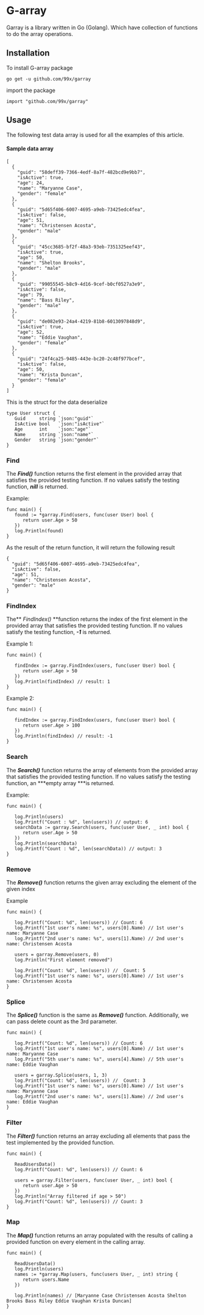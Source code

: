 # G-array

Garray is a library written in Go (Golang). Which have collection of functions
to do the array operations.

## Installation

To install G-array package

`go get -u github.com/99x/garray`

import the package

`import "github.com/99x/garray"`


## Usage


The following test data array is used for all the examples of this article.


#### Sample data array

```
[
  {
    "guid": "58deff39-7366-4edf-8a7f-482bcd9e9bb7",
    "isActive": true,
    "age": 24,
    "name": "Maryanne Case",
    "gender": "female"
  },
  {
    "guid": "5d65f406-6007-4695-a9eb-73425edc4fea",
    "isActive": false,
    "age": 51,
    "name": "Christensen Acosta",
    "gender": "male"
  },
  {
    "guid": "45cc3685-bf2f-48a3-93eb-7351325eef43",
    "isActive": true,
    "age": 50,
    "name": "Shelton Brooks",
    "gender": "male"
  },
  {
    "guid": "99055545-b8c9-4d16-9cef-b0cf0527a3e9",
    "isActive": false,
    "age": 79,
    "name": "Bass Riley",
    "gender": "male"
  },
  {
    "guid": "de082e93-24a4-4219-81b8-6013097848d9",
    "isActive": true,
    "age": 52,
    "name": "Eddie Vaughan",
    "gender": "female"
  },
  {
    "guid": "24f4ca25-9485-443e-bc20-2c48f977bcef",
    "isActive": false,
    "age": 50,
    "name": "Krista Duncan",
    "gender": "female"
  }
]
```

This is the struct for the data deserialize

```
type User struct {
   Guid     string `json:"guid"`
   IsActive bool   `json:"isActive"`
   Age      int    `json:"age"`
   Name     string `json:"name"`
   Gender   string `json:"gender"`
}
```


### Find

The ***Find()*** function returns the first element in the provided array that satisfies the provided testing function. If no values satisfy the testing function, ***nill*** is returned.

Example:

```
func main() {
   found := *garray.Find(users, func(user User) bool {
      return user.Age > 50
   })
   log.Println(found)
}
```

As the result of the return function, it will return the following result

```
{
  "guid": "5d65f406-6007-4695-a9eb-73425edc4fea",
  "isActive": false,
  "age": 51,
  "name": "Christensen Acosta",
  "gender": "male"
}
```

### FindIndex

The** *FindIndex()* **function returns the index of the first element in the provided array that satisfies the provided testing function. If no values satisfy the testing function, ***-1*** is returned.

Example 1:

```
func main() {

   findIndex := garray.FindIndex(users, func(user User) bool {
      return user.Age > 50
   })
   log.Println(findIndex) // result: 1
}
```

Example 2:

```
func main() {

   findIndex := garray.FindIndex(users, func(user User) bool {
      return user.Age > 100
   })
   log.Println(findIndex) // result: -1
}
```

### **Search**

The ***Search()*** function returns the array of elements  from  the provided array that satisfies the provided testing function. If no values satisfy the testing function, an ***empty array ***is returned.

Example:

```
func main() {

   log.Println(users)
   log.Printf("Count : %d", len(users)) // output: 6
   searchData := garray.Search(users, func(user User, _ int) bool {
      return user.Age > 50
   })
   log.Println(searchData)
   log.Printf("Count : %d", len(searchData)) // output: 3
}
```

### Remove

The ***Remove()*** function returns the given array excluding the element of the given index

Example

```
func main() {
```

```
   log.Printf("Count: %d", len(users)) // Count: 6
   log.Printf("1st user's name: %s", users[0].Name) // 1st user's name: Maryanne Case
   log.Printf("2nd user's name: %s", users[1].Name) // 2nd user's name: Christensen Acosta

   users = garray.Remove(users, 0)
   log.Println("First element removed")

   log.Printf("Count: %d", len(users)) //  Count: 5
   log.Printf("1st user's name: %s", users[0].Name) // 1st user's name: Christensen Acosta
}
```

### Splice

The ***Splice()*** function is the same as ***Remove()*** function. Additionally, we can pass delete count as the  3rd parameter.

```
func main() {

   log.Printf("Count: %d", len(users)) // Count: 6
   log.Printf("1st user's name: %s", users[0].Name) // 1st user's name: Maryanne Case
   log.Printf("5th user's name: %s", users[4].Name) // 5th user's name: Eddie Vaughan

   users = garray.Splice(users, 1, 3) 
   log.Printf("Count: %d", len(users)) //  Count: 3
   log.Printf("1st user's name: %s", users[0].Name) // 1st user's name: Maryanne Case
   log.Printf("2nd user's name: %s", users[1].Name) // 2nd user's name: Eddie Vaughan
}
```

### Filter

The ***Filter()*** function returns an array  excluding all elements that pass the test implemented by the provided function.

```
func main() {

   ReadUsersData()
   log.Printf("Count: %d", len(users)) // Count: 6

   users = garray.Filter(users, func(user User, _ int) bool {
      return user.Age > 50
   })
   log.Println("Array filtered if age > 50")
   log.Printf("Count: %d", len(users)) // Count: 3
}
```

### Map

The ***Map()*** function returns an array populated with the results of calling a provided function on every element in the calling array.

```
func main() {

   ReadUsersData()
   log.Println(users)
   names := *garray.Map(users, func(users User, _ int) string {
      return users.Name
   })

   log.Println(names) // [Maryanne Case Christensen Acosta Shelton Brooks Bass Riley Eddie Vaughan Krista Duncan]
}
```
